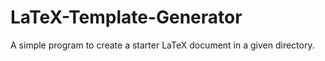 # LaTeX-Template-Generator
A simple program to create a starter LaTeX document in a given directory.
